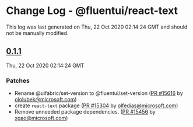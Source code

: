 # Change Log - @fluentui/react-text

This log was last generated on Thu, 22 Oct 2020 02:14:24 GMT and should not be manually modified.

<!-- Start content -->

## [0.1.1](https://github.com/microsoft/fluentui/tree/@fluentui/react-text_v0.1.1)

Thu, 22 Oct 2020 02:14:24 GMT

### Patches

- Rename @uifabric/set-version to @fluentui/set-version ([PR #15616](https://github.com/microsoft/fluentui/pull/15616) by ololubek@microsoft.com)
- create `react-text` package ([PR #15304](https://github.com/microsoft/fluentui/pull/15304) by olfedias@microsoft.com)
- Remove unneeded package dependencies. ([PR #15456](https://github.com/microsoft/fluentui/pull/15456) by xgao@microsoft.com)
